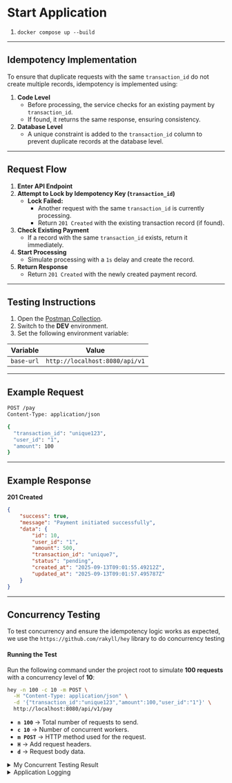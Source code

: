 # Start Application

1. `docker compose up --build`

---

## Idempotency Implementation

To ensure that duplicate requests with the same `transaction_id` do not create multiple records, idempotency is implemented using:

1. **Code Level**
    - Before processing, the service checks for an existing payment by `transaction_id`.
    - If found, it returns the same response, ensuring consistency.
2. **Database Level**
    - A unique constraint is added to the `transaction_id` column to prevent duplicate records at the database level.

---

## Request Flow

1. **Enter API Endpoint**
2. **Attempt to Lock by Idempotency Key (`transaction_id`)**
    - **Lock Failed:**
        - Another request with the same `transaction_id` is currently processing.
        - Return `201 Created` with the existing transaction record (if found).
3. **Check Existing Payment**
    - If a record with the same `transaction_id` exists, return it immediately.
4. **Start Processing**
    - Simulate processing with a `1s` delay and create the record.
5. **Return Response**
    - Return `201 Created` with the newly created payment record.

---

## Testing Instructions

1. Open the [Postman Collection](https://www.postman.com/aviation-geoscientist-80328098/workspace/emb).
2. Switch to the **DEV** environment.
3. Set the following environment variable:

| Variable | Value |
| --- | --- |
| `base-url` | `http://localhost:8080/api/v1` |

---

## Example Request

```bash
POST /pay
Content-Type: application/json

{
  "transaction_id": "unique123",
  "user_id": "1",
  "amount": 100
}
```

---

## Example Response

**201 Created**

```json
{
    "success": true,
    "message": "Payment initiated successfully",
    "data": {
        "id": 10,
        "user_id": "1",
        "amount": 500,
        "transaction_id": "unique7",
        "status": "pending",
        "created_at": "2025-09-13T09:01:55.49212Z",
        "updated_at": "2025-09-13T09:01:57.495787Z"
    }
}
```

---

## Concurrency Testing

To test concurrency and ensure the idempotency logic works as expected, we use the `https://github.com/rakyll/hey` library to do concurrency testing

#### Running the Test

Run the following command under the project root to simulate **100 requests** with a concurrency level of **10**:

```bash
hey -n 100 -c 10 -m POST \
  -H "Content-Type: application/json" \
  -d '{"transaction_id":"unique123","amount":100,"user_id":"1"}' \
  http://localhost:8080/api/v1/pay

```

- **`n 100`** → Total number of requests to send.
- **`c 10`** → Number of concurrent workers.
- **`m POST`** → HTTP method used for the request.
- **`H`** → Add request headers.
- **`d`** → Request body data.

<details>
<summary>My Concurrent Testing Result</summary>

Based on the test results:

- **100 requests** were sent concurrently with **10 workers**.
- **Only 1 request** successfully acquired the lock and proceeded with full processing (indicated by the 1-second latency due to the simulated `time.Sleep(1 * time.Second)`).
- The remaining **99 requests** returned immediately after detecting that the same `transaction_id` was already being processed, which aligns with the **idempotency** design.
- All requests returned **HTTP 201 Created**, confirming that the system consistently returns the same response for duplicate requests with the same `transaction_id`.

    ```bash
        $ hey -n 100 -c 10 -m POST -H "Content-Type: application/json" -d '{"transaction_id":"unique6","amount":100,"user_id":"1"}' http://localhost:8080/api/v1/pay

        # Send 100 requests

        Summary:
        Total:        1.9285 secs
        Slowest:      1.0136 secs
        Fastest:      0.1010 secs
        Average:      0.1129 secs
        Requests/sec: 51.8549

        Total data:   10203 bytes
        Size/request: 102 bytes

        Response time histogram:
        0.101 [1]     |
        0.192 [98]    |■■■■■■■■■■■■■■■■■■■■■■■■■■■■■■■■■■■■■■■■
        0.283 [0]     |
        0.375 [0]     |
        0.466 [0]     |
        0.557 [0]     |
        0.649 [0]     |
        0.740 [0]     |
        0.831 [0]     |
        0.922 [0]     |
        1.014 [1]     | # only 1 request process 1s (sleep 1s)

        Latency distribution:
        10% in 0.1014 secs
        25% in 0.1016 secs
        50% in 0.1020 secs
        75% in 0.1027 secs
        90% in 0.1141 secs
        95% in 0.1197 secs
        99% in 1.0136 secs

        Details (average, fastest, slowest):
        DNS+dialup:   0.0009 secs, 0.1010 secs, 1.0136 secs
        DNS-lookup:   0.0008 secs, 0.0000 secs, 0.0083 secs
        req write:    0.0000 secs, 0.0000 secs, 0.0003 secs
        resp wait:    0.1118 secs, 0.1009 secs, 1.0047 secs
        resp read:    0.0001 secs, 0.0000 secs, 0.0005 secs

        Status code distribution:
        [201] 100 responses # all responses return 201
    ```
</details>    

<details>
<summary>Application Logging</summary>

```bash
# Examples
emb-payment-backend  | [GIN] 2025/09/13 - 09:10:02 | 201 |  100.881567ms |      172.19.0.1 | POST     "/api/v1/pay"
emb-payment-backend  | [Info] message=Payment processing, failed to acquired the lock...                                 
emb-payment-backend  | [GIN] 2025/09/13 - 09:10:02 | 201 |  100.781749ms |      172.19.0.1 | POST     "/api/v1/pay"
emb-payment-backend  | [Info] message=Payment processing, failed to acquired the lock...                                 
emb-payment-backend  | [GIN] 2025/09/13 - 09:10:02 | 201 |  100.782061ms |      172.19.0.1 | POST     "/api/v1/pay"
emb-payment-backend  | [Info] message=Payment processing, failed to acquired the lock...                                 
emb-payment-backend  | [GIN] 2025/09/13 - 09:10:02 | 201 |  100.804661ms |      172.19.0.1 | POST     "/api/v1/pay"
```
</details>
    